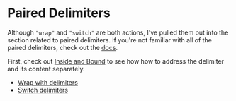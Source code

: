 # Paired Delimiters

Although `"wrap"` and `"switch"` are both actions, I've pulled them out into the section related to paired delimiters. If you're not familiar with all of the paired delimiters, check out the [docs](https://www.cursorless.org/docs/#paired-delimiters).

First, check out [Inside and Bound](../modifiers/inside_bound/) to see how how to address the delimiter and its content separately.

- [Wrap with delimiters](./wrap)
- [Switch delimiters](./switch)
